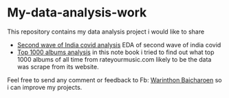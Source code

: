 # My-data-analysis-work
This repository contains my data analysis project i would like to share
* [Second wave of India covid analysis](https://github.com/war1n/My-data-analysis-work/blob/main/Second%20wave%20of%20India%20covid%20analysis.ipynb) EDA of second wave of india covid
* [Top 1000 albums analysis](https://github.com/war1n/My-data-analysis-work/blob/main/top_1000_albums.ipynb) in this note book i tried to find out what top 1000 albums of all time from rateyourmusic.com likely to be the data was scrape from its website. 

Feel free to send any comment or feedback to 
Fb: [Warinthon Baicharoen](https://www.facebook.com/warinton.baijaroen/)
so i can improve my projects.

